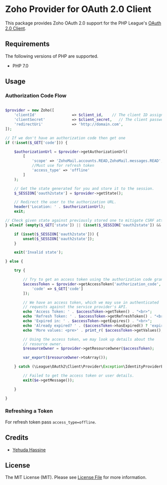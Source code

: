 # Zoho Provider for OAuth 2.0 Client

This package provides Zoho OAuth 2.0 support for the PHP League's [OAuth 2.0 Client](https://github.com/thephpleague/oauth2-client).


## Requirements

The following versions of PHP are supported.

* PHP 7.0

## Usage

### Authorization Code Flow

```php

$provider = new Zoho([
    'clientId'                => $client_id,    // The client ID assigned to you by the provider
    'clientSecret'            => $client_secret,   // The client password assigned to you by the provider
    'redirectUri'             => 'http://domain.com',
]);

// If we don't have an authorization code then get one
if (!isset($_GET['code'])) {

    $authorizationUrl = $provider->getAuthorizationUrl(
        [
            'scope' => 'ZohoMail.accounts.READ,ZohoMail.messages.READ',
            //Must use for refresh token
            'access_type' => 'offline'
        ]
    );

    // Get the state generated for you and store it to the session.
    $_SESSION['oauth2state'] = $provider->getState();

    // Redirect the user to the authorization URL.
    header('Location: ' . $authorizationUrl);
    exit;

// Check given state against previously stored one to mitigate CSRF attack
} elseif (empty($_GET['state']) || (isset($_SESSION['oauth2state']) && $_GET['state'] !== $_SESSION['oauth2state'])) {

    if (isset($_SESSION['oauth2state'])) {
        unset($_SESSION['oauth2state']);
    }

    exit('Invalid state');

} else {

    try {

        // Try to get an access token using the authorization code grant.
        $accessToken = $provider->getAccessToken('authorization_code', [
            'code' => $_GET['code']
        ]);

        // We have an access token, which we may use in authenticated
        // requests against the service provider's API.
        echo 'Access Token: ' . $accessToken->getToken() . "<br>";
        echo 'Refresh Token: ' . $accessToken->getRefreshToken() . "<br>";
        echo 'Expired in: ' . $accessToken->getExpires() . "<br>";
        echo 'Already expired? ' . ($accessToken->hasExpired() ? 'expired' : 'not expired') . "<br>";
        echo 'More values: <pre>' . print_r( $accessToken->getValues(), true ) . "</pre><br>";

        // Using the access token, we may look up details about the
        // resource owner.
        $resourceOwner = $provider->getResourceOwner($accessToken);

        var_export($resourceOwner->toArray());

    } catch (\League\OAuth2\Client\Provider\Exception\IdentityProviderException $e) {

        // Failed to get the access token or user details.
        exit($e->getMessage());

    }

}
```

### Refreshing a Token

For refresh token pass `access_type=offline`.


## Credits

- [Yehuda Hassine](https://postmansmtp.com)


## License

The MIT License (MIT). Please see [License File](https://github.com/yehudah/oauth2-zoho/blob/master/LICENSE) for more information.
